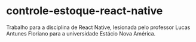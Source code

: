# controle-estoque-react-native
Trabalho para a disciplina de React Native, lesionada pelo professor Lucas Antunes Floriano para a universidade Estácio Nova América.

